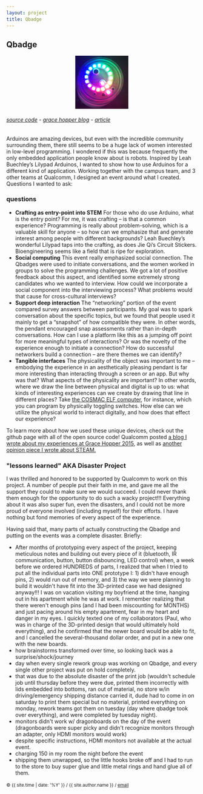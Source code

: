 ```yaml
---
layout: project
title: Qbadge
---
```


<style>
img { max-width: 500px; }
</style>

## Qbadge

<style>
img { display: inline; }
img#qbadge { width: 10em; }
img.proj { display: block; margin: auto; }
</style>

<img id="qbadge" class="proj" src="/src/img/qbadge.jpg">


###### [source code][qbadge] - [grace hopper blog][ghc-blog] - [article][steam-article]


Arduinos are amazing devices, but even with the incredible community surrounding them, there still seems to be  a huge lack of women interested in low-level programming. I wondered if this was because frequently the only embedded application people know about is robots. Inspired by Leah Buechley’s Lilypad Arduinos, I wanted to show how to use Arduinos for a different kind of application. Working together with the campus team, and 3 other teams at Qualcomm, I designed an event around what I created. Questions I wanted to ask:


### questions

  - **Crafting as entry-point into STEM** For those who do use Arduino, what is the entry point? For me, it was crafting – is that a common experience? Programming is really about problem-solving, which is a valuable skill for anyone – so how can we emphasize that and generate interest among people with different backgrounds? Leah Buechley’s wonderful Lilypad taps into the crafting, as does Jie Qi’s Circuit Stickers. Bioengineering seems like a field that is ripe for exploration.
  - **Social computing** This event really emphasized social connection. The Qbadges were used to initiate conversations, and the women worked in groups to solve the programming challenges. We got a lot of positive feedback about this aspect, and identified some extremely strong candidates who we wanted to interview. How could we incorporate a social component into the interviewing process? What problems would that cause for cross-cultural interviews?
  - **Support deep interaction** The “networking” portion of the event compared survey answers between participants. My goal was to spark conversation about the specific topics, but we found that people used it mainly to get a “snapshot” of how compatible they were. In other words, the pendant encouraged snap assessments rather than in-depth conversations. How can I use a platform like this as a jumping off point for more meaningful types of interactions? Or was the novelty of the experience enough to initiate a connection? How do successful networkers build a connection – are there themes we can identify?
  - **Tangible interfaces** The physicality of the object was important to me – embodying the experience in an aesthetically pleasing pendant is far more interesting than interacting through a screen or an app. But why was that? What aspects of the physicality are important? In other words, where we draw the line between physical and digital is up to us: what kinds of interesting experiences can we create by drawing that line in different places? Take [the COSMAC ELF computer](https://en.wikipedia.org/wiki/COSMAC_ELF), for instance, which you can program by physically toggling switches. How else can we utilize the physical world to interact digitally, and how does that effect our experience?

To learn more about how we used these unique devices, check out the github page with all of the open source code! Qualcomm posted [a blog I wrote about my experiences at Grace Hopper 2015](https://www.qualcomm.com/news/onq/2015/10/23/grace-hopper-conference-celebrates-women-computing), as well as [another opinion piece I wrote about STEAM.](https://www.qualcomm.com/news/onq/2016/05/04/stem-steam-young-artists-can-become-engineers-too)

### "lessons learned" AKA Disaster Project

I was thrilled and honored to be supported by Qualcomm to work on this project. A number of people put their faith in me, and gave me all the support they could to make sure we would succeed. I could never thank them enough for the opportunity to do such a wacky project!!! Everything about it was also super fun, even the disasters, and I could not be more proud of everyone involved (including myself) for their efforts. I have nothing but fond memories of every aspect of the experience.

Having said that, many parts of actually constructing the Qbadge and putting on the events was a complete disaster. Briefly:

- After months of prototyping every aspect of the project, keeping meticulous notes and building out every piece of it (bluetooth, IR communication, button, button disbouncing, LED control) when, a week before we ordered HUNDREDS of parts, I realized that when I tried to put all the individual parts into ONE prototype I: 1) didn't have enough pins, 2) would run out of memory, and 3) the way we were planning to build it wouldn't have fit into the 3D-printed case we had designed anyway!!! I was on vacation visiting my boyfriend at the time, hanging out in his apartment while he was at work. I remember realizing that there weren't enough pins (and I had been miscounting for MONTHS) and just pacing around his empty apartment, fear in my heart and danger in my eyes. I quickly texted one of my collaborators (Paul, who was in charge of the 3D-printed design that would ultimately hold everything), and he confirmed that the newer board would be able to fit, and I cancelled the several-thousand dollar order, and put in a new one with the new boards. 
- how brainstorms transformed over time, so looking back was a surprise/shock/journey
- day when every single rework group was working on Qbadge, and every single other project was put on hold completely.
- that was due to the absolute disaster of the print job (wouldn't schedule job until thursday before they were due, printed them incorrectly with lids embedded into bottoms, ran out of material, no store w/in driving/emergency shipping distance carried it, dude had to come in on saturday to print them special but no material, printed everything on monday, rework teams got them on tuesday (day where qbadge took over everything), and were completed by tuesday night).
- monitors didn't work w/ dragonboards on the day of the event (dragonboards were super picky and didn't recognize monitors through an adapter, only HDMI monitors would work)
- despite specific instructions, HDMI monitors not available at the actual event.
- charging 150 in my room the night before the event
- shipping them unwrapped, so the little hooks broke off and I had to run to the store to buy super glue and little metal rings and hand glue all of them.



<small> &copy; {{ site.time | date: '%Y' }} / {{ site.author.name }} /
[email][mail]</small>

[mail]:mailto:molecule@berkeley.edu
[qbadge]:https://github.com/molecule/qbadge
[ghc-blog]:https://www.qualcomm.com/news/onq/2015/10/23/grace-hopper-conference-celebrates-women-computing
[steam-article]:https://www.qualcomm.com/news/onq/2016/05/04/stem-steam-young-artists-can-become-engineers-too
